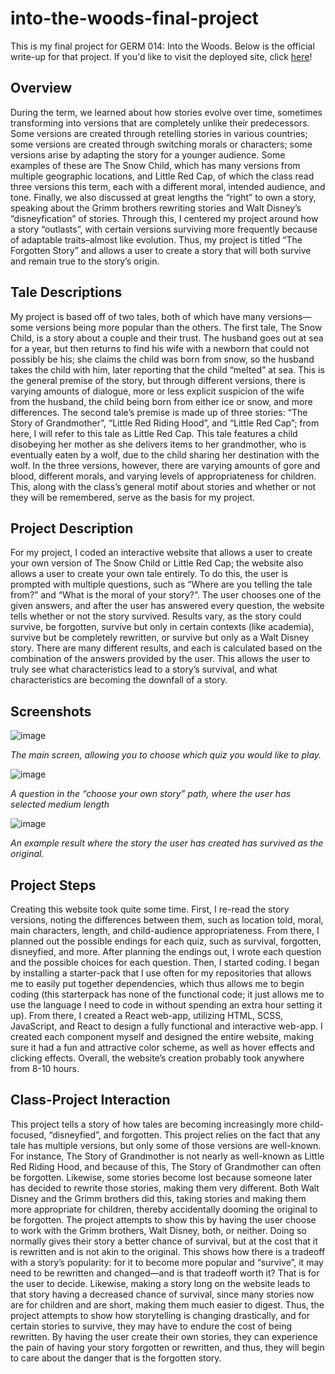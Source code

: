 # into-the-woods-final-project

This is my final project for GERM 014: Into the Woods. Below is the official write-up for that project. If you'd like to visit the deployed site, click [here](http://sanz-into-the-woods.surge.sh/)!


## Overview
During the term, we learned about how stories evolve over time, sometimes transforming into versions that are completely unlike their predecessors. Some versions are created through retelling stories in various countries; some versions are created through switching morals or characters; some versions arise by adapting the story for a younger audience. Some examples of these are The Snow Child, which has many versions from multiple geographic locations, and Little Red Cap, of which the class read three versions this term, each with a different moral, intended audience, and tone. Finally, we also discussed at great lengths the “right” to own a story, speaking about the Grimm brothers rewriting stories and Walt Disney’s “disneyfication” of stories. Through this, I centered my project around how a story “outlasts”, with certain versions surviving more frequently because of adaptable traits–almost like evolution. Thus, my project is titled “The Forgotten Story” and allows a user to create a story that will both survive and remain true to the story’s origin.
  
 ## Tale Descriptions 
My project is based off of two tales, both of which have many versions—some versions being more popular than the others. The first tale, The Snow Child, is a story about a couple and their trust. The husband goes out at sea for a year, but then returns to find his wife with a newborn that could not possibly be his; she claims the child was born from snow, so the husband takes the child with him, later reporting that the child “melted” at sea. This is the general premise of the story, but through different versions, there is varying amounts of dialogue, more or less explicit suspicion of the wife from the husband, the child being born from either ice or snow, and more differences. The second tale’s premise is made up of three stories: “The Story of Grandmother”, “Little Red Riding Hood”, and “Little Red Cap”; from here, I will refer to this tale as Little Red Cap. This tale features a child disobeying her mother as she delivers items to her grandmother, who is eventually eaten by a wolf, due to the child sharing her destination with the wolf. In the three versions, however, there are varying amounts of gore and blood, different morals, and varying levels of appropriateness for children. This, along with the class’s general motif about stories and whether or not they will be remembered, serve as the basis for my project.
  
 ## Project Description
For my project, I coded an interactive website that allows a user to create your own version of The Snow Child or Little Red Cap; the website also allows a user to create your own tale entirely. To do this, the user is prompted with multiple questions, such as “Where are you telling the tale from?” and “What is the moral of your story?”. The user chooses one of the given answers, and after the user has answered every question, the website tells whether or not the story survived. Results vary, as the story could survive, be forgotten, survive but only in certain contexts (like academia), survive but be completely rewritten, or survive but only as a Walt Disney story. There are many different results, and each is calculated based on the combination of the answers provided by the user. This allows the user to truly see what characteristics lead to a story’s survival, and what characteristics are becoming the downfall of a story. 
	 
## Screenshots
![image](https://user-images.githubusercontent.com/64275596/120725264-6a20d680-c48a-11eb-9afd-323c6559a7f4.png) 

<i> The main screen, allowing you to choose which quiz you would like to play. </i>

![image](https://user-images.githubusercontent.com/64275596/120725272-7016b780-c48a-11eb-88c3-31be9c078927.png)  

<i> A question in the “choose your own story” path, where the user has selected medium length </i>

![image](https://user-images.githubusercontent.com/64275596/120725279-7311a800-c48a-11eb-8dab-decb6638e002.png)  

<i> An example result where the story the user has created has survived as the original. </i>

   
## Project Steps
Creating this website took quite some time. First, I re-read the story versions, noting the differences between them, such as location told, moral, main characters, length, and child-audience appropriateness. From there, I planned out the possible endings for each quiz, such as survival, forgotten, disneyfied, and more. After planning the endings out, I wrote each question and the possible choices for each question. Then, I started coding. I began by installing a starter-pack that I use often for my repositories that allows me to easily put together dependencies, which thus allows me to begin coding (this starterpack has none of the functional code; it just allows me to use the language I need to code in without spending an extra hour setting it up). From there, I created a React web-app, utilizing HTML, SCSS, JavaScript, and React to design a fully functional and interactive web-app. I created each component myself and designed the entire website, making sure it had a fun and attractive color scheme, as well as hover effects and clicking effects. Overall, the website’s creation probably took anywhere from 8-10 hours. 
  
 ## Class-Project Interaction
This project tells a story of how tales are becoming increasingly more child-focused, “disneyfied”, and forgotten. This project relies on the fact that any tale has multiple versions, but only some of those versions are well-known. For instance, The Story of Grandmother is not nearly as well-known as Little Red Riding Hood, and because of this, The Story of Grandmother can often be forgotten. Likewise, some stories become lost because someone later has decided to rewrite those stories, making them very different. Both Walt Disney and the Grimm brothers did this, taking stories and making them more appropriate for children, thereby accidentally dooming the original to be forgotten. The project attempts to show this by having the user choose to work with the Grimm brothers, Walt Disney, both, or neither. Doing so normally gives their story a better chance of survival, but at the cost that it is rewritten and is not akin to the original. This shows how there is a tradeoff with a story’s popularity: for it to become more popular and “survive”, it may need to be rewritten and changed—and is that tradeoff worth it? That is for the user to decide. Likewise, making a story long on the website leads to that story having a decreased chance of survival, since many stories now are for children and are short, making them much easier to digest. Thus, the project attempts to show how storytelling is changing drastically, and for certain stories to survive, they may have to endure the cost of being rewritten. By having the user create their own stories, they can experience the pain of having your story forgotten or rewritten, and thus, they will begin to care about the danger that is the forgotten story. 

